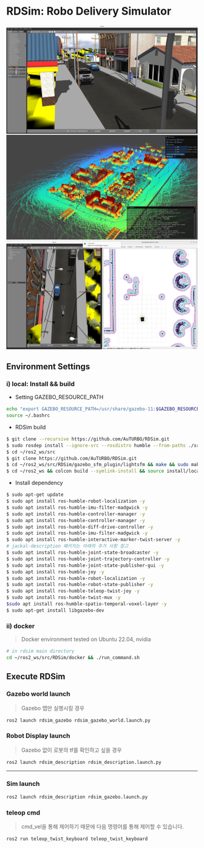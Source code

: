 # RDSim: Robo Delivery Simulator

![small_sim_world](./documents/small_sim_world.png)
![glim_result](./documents/glim_result.png)
![nav2](./documents/nav2.png)



## Environment Settings
### i) local: Install && build

* Setting GAZEBO_RESOURCE_PATH
```sh
echo "export GAZEBO_RESOURCE_PATH=/usr/share/gazebo-11:$GAZEBO_RESOURCE_PATH" >> ~/.bashrc
source ~/.bashrc
```

* RDSim build
```bash
$ git clone --recursive https://github.com/AuTURBO/RDSim.git
$ sudo rosdep install --ignore-src --rosdistro humble --from-paths ./src/RDSim/rdsim_submodules/navigation2
$ cd ~/ros2_ws/src 
$ git clone https://github.com/AuTURBO/RDSim.git
$ cd ~/ros2_ws/src/RDSim/gazebo_sfm_plugin/lightsfm && make && sudo make install
$ cd ~/ros2_ws && colcon build --symlink-install && source install/local_setup.bash
```

* Install dependency
```bash
$ sudo apt-get update
$ sudo apt install ros-humble-robot-localization -y
$ sudo apt install ros-humble-imu-filter-madgwick -y
$ sudo apt install ros-humble-controller-manager -y
$ sudo apt install ros-humble-controller-manager -y
$ sudo apt install ros-humble-diff-drive-controller -y
$ sudo apt install ros-humble-imu-filter-madgwick -y
$ sudo apt install ros-humble-interactive-marker-twist-server -y
# jackal-description 패키지는 아래의 추가 사항 참고
$ sudo apt install ros-humble-joint-state-broadcaster -y
$ sudo apt install ros-humble-joint-trajectory-controller -y
$ sudo apt install ros-humble-joint-state-publisher-gui -y
$ sudo apt install ros-humble-joy -y
$ sudo apt install ros-humble-robot-localization -y
$ sudo apt install ros-humble-robot-state-publisher -y
$ sudo apt install ros-humble-teleop-twist-joy -y
$ sudo apt install ros-humble-twist-mux -y
$sudo apt install ros-humble-spatio-temporal-voxel-layer -y
$ sudo apt-get install libgazebo-dev

```

### ii) docker

> Docker environment tested on Ubuntu 22.04, nvidia
> 

```bash
# in rdsim main directory
cd ~/ros2_ws/src/RDSim/docker && ./run_command.sh 
```

## Execute RDSim
### Gazebo world launch

> Gazebo 맵만 실행시킬 경우
> 

```bash
ros2 launch rdsim_gazebo rdsim_gazebo_world.launch.py  
```

### Robot Display launch 

> Gazebo 없이 로봇의 tf를 확인하고 싶을 경우
> 

```bash
ros2 launch rdsim_description rdsim_description.launch.py 
```


---

### Sim launch

```bash
ros2 launch rdsim_description rdsim_gazebo.launch.py 
```

### teleop cmd 

> cmd_vel을 통해 제어하기 때문에 다음 명령어를 통해 제어할 수 있습니다.
> 

```bash
ros2 run teleop_twist_keyboard teleop_twist_keyboard
```
